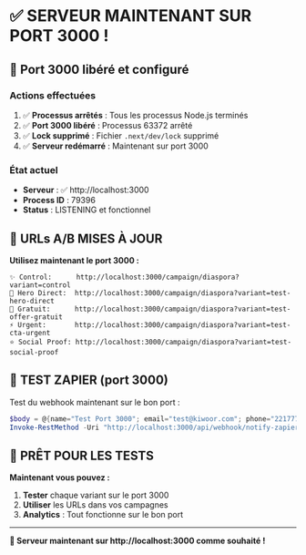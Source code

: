 # ✅ SERVEUR MAINTENANT SUR PORT 3000 !

## 🎉 Port 3000 libéré et configuré

### Actions effectuées
1. ✅ **Processus arrêtés** : Tous les processus Node.js terminés
2. ✅ **Port 3000 libéré** : Processus 63372 arrêté
3. ✅ **Lock supprimé** : Fichier `.next/dev/lock` supprimé
4. ✅ **Serveur redémarré** : Maintenant sur port 3000

### État actuel
- **Serveur** : ✅ http://localhost:3000
- **Process ID** : 79396
- **Status** : LISTENING et fonctionnel

## 🎯 URLs A/B MISES À JOUR

**Utilisez maintenant le port 3000 :**

```
✨ Control:      http://localhost:3000/campaign/diaspora?variant=control
🎯 Hero Direct:  http://localhost:3000/campaign/diaspora?variant=test-hero-direct  
🎁 Gratuit:      http://localhost:3000/campaign/diaspora?variant=test-offer-gratuit
⚡ Urgent:       http://localhost:3000/campaign/diaspora?variant=test-cta-urgent
⭐ Social Proof: http://localhost:3000/campaign/diaspora?variant=test-social-proof
```

## 🧪 TEST ZAPIER (port 3000)

Test du webhook maintenant sur le bon port :
```powershell
$body = @{name="Test Port 3000"; email="test@kiwoor.com"; phone="221777123456"; role="Test"; variant="port-3000"} | ConvertTo-Json
Invoke-RestMethod -Uri "http://localhost:3000/api/webhook/notify-zapier" -Method POST -ContentType "application/json" -Body $body
```

## 🚀 PRÊT POUR LES TESTS

**Maintenant vous pouvez :**
1. **Tester** chaque variant sur le port 3000
2. **Utiliser** les URLs dans vos campagnes
3. **Analytics** : Tout fonctionne sur le bon port

---

**🎉 Serveur maintenant sur http://localhost:3000 comme souhaité !**
